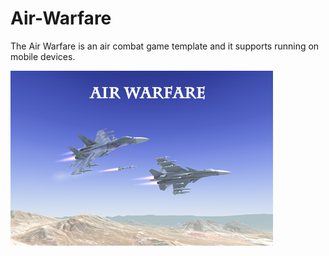 # Air-Warfare
The Air Warfare is an air combat game template and it supports running on mobile devices.

![image](https://github.com/swordmaster003/Air-Warfare/blob/master/Screenshots/Cover.png)
